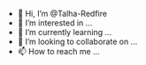 - 👋 Hi, I’m @Talha-Redfire
- 👀 I’m interested in ...
- 🌱 I’m currently learning ...
- 💞️ I’m looking to collaborate on ...
- 📫 How to reach me ...

<!---
Talha-Redfire/Talha-Redfire is a ✨ special ✨ repository because its `README.md` (this file) appears on your GitHub profile.
You can click the Preview link to take a look at your changes.
--->
